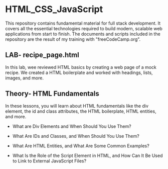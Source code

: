 # HTML_CSS_JavaScript
This repository contains fundamental material for full stack development. It covers all the essential technologies required to build modern, scalable web applications from start to finish. The documents and scripts included in the repository are the result of my training with "freeCodeCamp.org".

## LAB- recipe_page.html

In this lab, wee reviewed HTML basics by creating a web page of a mock recipe. We created a HTML boilerplate and worked with headings, lists, images, and more.

## Theory- HTML Fundamentals

In these lessons, you will learn about HTML fundamentals like the div element, the id and class attributes, the HTML boilerplate, HTML entities, and more.

* What are Div Elements and When Should You Use Them?

* What Are IDs and Classes, and When Should You Use Them?

* What Are HTML Entities, and What Are Some Common Examples?

* What Is the Role of the Script Element in HTML, and How Can It Be Used to Link to External JavaScript Files?